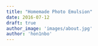 ```yaml
---
title: "Homemade Photo Emulsion"
date: 2016-07-12
draft: true
author_image: 'images/about.jpg'
author: 'hon1nbo'
---
```


